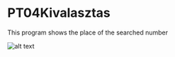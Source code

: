 # PT04Kivalasztas

This program shows the place of the searched number 

![alt text](https://github.com/Leone717/PT04Kivalasztas/blob/master/Kivalasztas.png)



